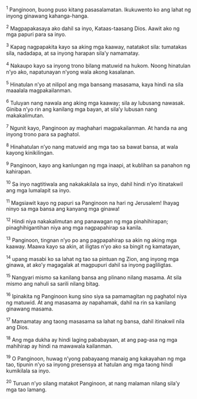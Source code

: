 <sup>1</sup>
Panginoon, buong puso kitang pasasalamatan. Ikukuwento ko ang lahat ng inyong ginawang kahanga-hanga. 

<sup>2</sup>
Magpapakasaya ako dahil sa inyo, Kataas-taasang Dios. Aawit ako ng mga papuri para sa inyo. 

<sup>3</sup>
Kapag nagpapakita kayo sa aking mga kaaway, natatakot sila: tumatakas sila, nadadapa, at sa inyong harapan silaʼy namamatay. 

<sup>4</sup>
Nakaupo kayo sa inyong trono bilang matuwid na hukom. Noong hinatulan nʼyo ako, napatunayan nʼyong wala akong kasalanan. 

<sup>5</sup>
Hinatulan nʼyo at nilipol ang mga bansang masasama, kaya hindi na sila maaalala magpakailanman. 

<sup>6</sup>
Tuluyan nang nawala ang aking mga kaaway; sila ay lubusang nawasak. Giniba nʼyo rin ang kanilang mga bayan, at silaʼy lubusan nang makakalimutan. 

<sup>7</sup>
Ngunit kayo, Panginoon ay maghahari magpakailanman. At handa na ang inyong trono para sa paghatol. 

<sup>8</sup>
Hinahatulan nʼyo nang matuwid ang mga tao sa bawat bansa, at wala kayong kinikilingan. 

<sup>9</sup>
Panginoon, kayo ang kanlungan ng mga inaapi, at kublihan sa panahon ng kahirapan. 

<sup>10</sup>
Sa inyo nagtitiwala ang nakakakilala sa inyo, dahil hindi nʼyo itinatakwil ang mga lumalapit sa inyo. 

<sup>11</sup>
Magsiawit kayo ng papuri sa Panginoon na hari ng Jerusalem! Ihayag ninyo sa mga bansa ang kanyang mga ginawa! 

<sup>12</sup>
Hindi niya nakakalimutan ang panawagan ng mga pinahihirapan; pinaghihigantihan niya ang mga nagpapahirap sa kanila. 

<sup>13</sup>
Panginoon, tingnan nʼyo po ang pagpapahirap sa akin ng aking mga kaaway. Maawa kayo sa akin, at iligtas nʼyo ako sa bingit ng kamatayan, 

<sup>14</sup>
upang masabi ko sa lahat ng tao sa pintuan ng Zion, ang inyong mga ginawa, at akoʼy magagalak at magpupuri dahil sa inyong pagliligtas. 

<sup>15</sup>
Nangyari mismo sa kanilang bansa ang plinano nilang masama. At sila mismo ang nahuli sa sarili nilang bitag. 

<sup>16</sup>
Ipinakita ng Panginoon kung sino siya sa pamamagitan ng paghatol niya ng matuwid. At ang masasama ay napahamak, dahil na rin sa kanilang ginawang masama. 

<sup>17</sup>
Mamamatay ang taong masasama sa lahat ng bansa, dahil itinakwil nila ang Dios. 

<sup>18</sup>
Ang mga dukha ay hindi laging pababayaan, at ang pag-asa ng mga mahihirap ay hindi na mawawala kailanman. 

<sup>19</sup>
O Panginoon, huwag nʼyong pabayaang manaig ang kakayahan ng mga tao, tipunin nʼyo sa inyong presensya at hatulan ang mga taong hindi kumikilala sa inyo. 

<sup>20</sup>
Turuan nʼyo silang matakot Panginoon, at nang malaman nilang silaʼy mga tao lamang.